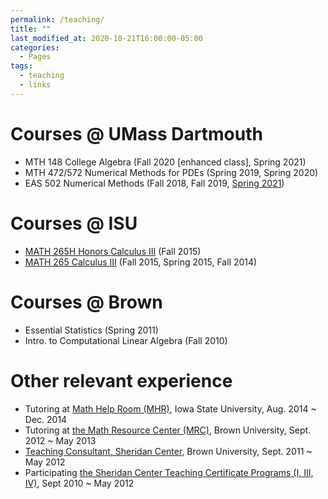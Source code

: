 ```yaml
---
permalink: /teaching/
title: ""
last_modified_at: 2020-10-21T16:00:00-05:00
categories:
  - Pages
tags:
  - teaching
  - links
---
```

# Courses @ UMass Dartmouth
* MTH 148 College Algebra (Fall 2020 [enhanced class], Spring 2021)
* MTH 472/572 Numerical Methods for PDEs (Spring 2019, Spring 2020)
* EAS 502 Numerical Methods (Fall 2018, Fall 2019, [Spring 2021](EAS502_2021S))

# Courses @ ISU
* [MATH 265H Honors Calculus III](http://catalog.iastate.edu/azcourses/math/#) (Fall 2015)
* [MATH 265 Calculus III](http://catalog.iastate.edu/azcourses/math/#) (Fall 2015, Spring 2015, Fall 2014)

# Courses @ Brown
* Essential Statistics (Spring 2011)
* Intro. to Computational Linear Algebra (Fall 2010)

# Other relevant experience

* Tutoring at [Math Help Room (MHR)](https://math.iastate.edu/mathhelp/), Iowa State University, Aug. 2014 ~ Dec. 2014
* Tutoring at [the Math Resource Center (MRC)](https://www.brown.edu/academics/math/math-resource-center), Brown University, Sept. 2012 ~ May 2013
* [Teaching Consultant, Sheridan Center](https://www.brown.edu/sheridan/programs-services/certificates/teaching-consultant-program), Brown University, Sept. 2011 ~ May 2012
* Participating [the Sheridan Center Teaching Certificate Programs (I, III, IV)](https://www.brown.edu/sheridan/programs-services/certificates), Sept 2010 ~ May 2012
